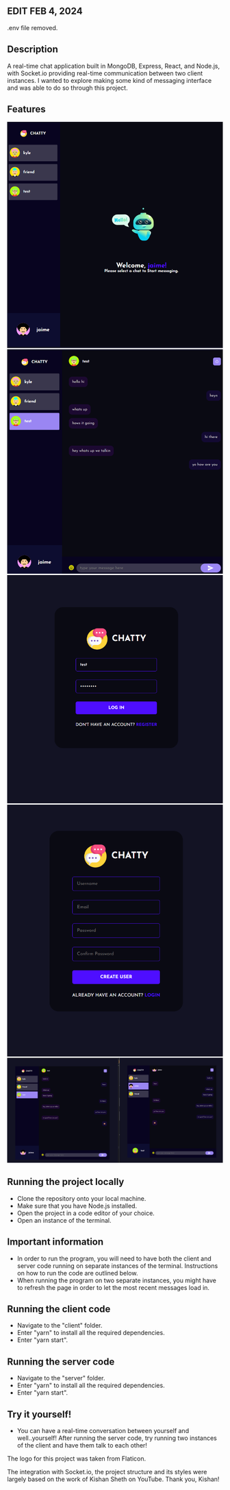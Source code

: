 ## EDIT FEB 4, 2024
.env file removed.

## Description
A real-time chat application built in MongoDB, Express, React, and Node.js, with Socket.io providing real-time communication between two client instances. I wanted to explore making some kind of messaging interface and was able to do so through this project. 

## Features 
![Sample](./images/sample1.png)
![Sample](./images/sample2.png)
![Sample](./images/sample3.png)
![Sample](./images/sample4.png)
![Sample](./images/sample5.png)

## Running the project locally 
- Clone the repository onto your local machine.
- Make sure that you have Node.js installed. 
- Open the project in a code editor of your choice.
- Open an instance of the terminal.

## Important information 
- In order to run the program, you will need to have both the client and server code running on separate instances of the terminal. Instructions on how to run the code are outlined below.
- When running the program on two separate instances, you might have to refresh the page in order to let the most recent messages load in. 

## Running the client code
- Navigate to the "client" folder.
- Enter "yarn" to install all the required dependencies. 
- Enter "yarn start". 

## Running the server code
- Navigate to the "server" folder.
- Enter "yarn" to install all the required dependencies. 
- Enter "yarn start".

## Try it yourself! 
- You can have a real-time conversation between yourself and well..yourself! After running the server code, try running two instances of the client and have them talk to each other! 

The logo for this project was taken from Flaticon. 

The integration with Socket.io, the project structure and its styles were largely based on the work of Kishan Sheth on YouTube. Thank you, Kishan! 
